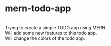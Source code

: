 # mern-todo-app
<br>
Trying to create a simple TODO app using MERN.
<br>
Will add some new features to this todo app.
<br>
Will change the colors of the todo app.